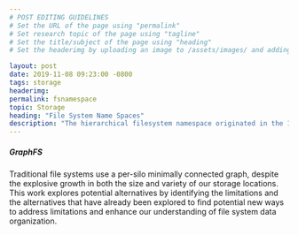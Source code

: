 ```yaml
---
# POST EDITING GUIDELINES
# Set the URL of the page using "permalink"
# Set research topic of the page using "tagline"
# Set the title/subject of the page using "heading"
# Set the headerimg by uploading an image to /assets/images/ and adding the URL to "headerimg"

layout: post
date: 2019-11-08 09:23:00 -0800
tags: storage
headerimg:
permalink: fsnamespace
topic: Storage
heading: "File System Name Spaces"
description: "The hierarchical filesystem namespace originated in the 1950s and was modeled after filing cabinets.  While it has served us adequately for decades, we explore this area to find if there are alternatives that can enhance the ability to find and present information to users."
---
```

<!-- Project Overview section -->
<div class="container-fluid bg-gray my-5 py-5">
    <div class="container pt-4">
        <h5>GraphFS</h5>
        <P>Traditional file systems use a per-silo minimally connected graph, despite the explosive growth in both the size and variety of our storage locations. This work explores potential alternatives by identifying the limitations and the alternatives that have already been explored to find potential new ways to address limitations and enhance our understanding of file system data organization.</P>
    </div>
</div>
